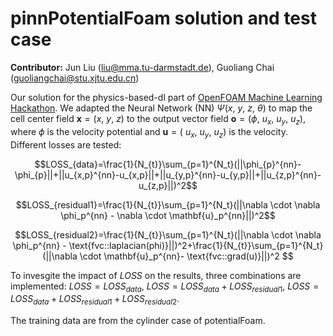 # pinnPotentialFoam solution and test case 

**Contributor:** Jun Liu (liu@mma.tu-darmstadt.de), Guoliang Chai (guoliangchai@stu.xjtu.edu.cn) 

Our solution for the physics-based-dl part of [OpenFOAM Machine Learning Hackathon](https://github.com/OFDataCommittee/OFMLHackathon). We adapted the Neural Network (NN) $\Psi(x,\ y,\ z,\ \theta)$ to map the cell center field $\mathbf{x}= (x,\ y,\ z)$ to the output vector field $\mathbf{o}= (\phi,\ u_x,\ u_y,\ u_z)$, where $\phi$ is the velocity potential and $\mathbf{u}=(\ u_x,\ u_y,\ u_z)$ is the velocity. Different losses are tested:

 $$LOSS_{data}=\frac{1}{N_{t}}\sum_{p=1}^{N_t}(||\phi_{p}^{nn}-\phi_{p}||+||u_{x,p}^{nn}-u_{x,p}||+||u_{y,p}^{nn}-u_{y,p}||+||u_{z,p}^{nn}-u_{z,p}||)^2$$
 
 $$LOSS_{residual1}=\frac{1}{N_{t}}\sum_{p=1}^{N_t}(||\nabla \cdot \nabla \phi_p^{nn} - \nabla \cdot \mathbf{u}_p^{nn}||)^2$$
 
 $$LOSS_{residual2}=\frac{1}{N_{t}}\sum_{p=1}^{N_t}(||\nabla \cdot \nabla \phi_p^{nn} - \text{fvc::laplacian(phi)}||)^2+\frac{1}{N_{t}}\sum_{p=1}^{N_t}(||\nabla \cdot \mathbf{u}_p^{nn}- \text{fvc::grad(u)}||)^2 $$
 
 To invesgite the impact of $LOSS$ on the results, three combinations are implemented: $LOSS = LOSS_{data}$, $LOSS = LOSS_{data} + LOSS_{residual1}$, $LOSS = LOSS_{data} + LOSS_{residual1} + LOSS_{residual2}$. 
 
 The training data are from the cylinder case of potentialFoam. 

